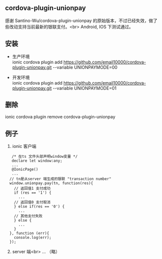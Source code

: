 ## cordova-plugin-unionpay

 感谢 Santino-Wu/cordova-plugin-unionpay 的原始版本，不过已经失效，做了些改动支持当前最新的银联支付。\<br>
 Android, IOS 下测试通过。
 
安装
----

* 生产环境<br>
ionic cordova plugin add https://github.com/email10000/cordova-plugin-unionpay.git --variable UNIONPAYMODE=00

* 开发环境<br>
ionic cordova plugin add https://github.com/email10000/cordova-plugin-unionpay.git --variable UNIONPAYMODE=01

删除
----
ionic cordova plugin remove cordova-plugin-unionpay

例子
----
1. ionic 客户端

~~~
   /* 在ts 文件头部声明window变量 */ 
   declare let window:any;
   ...
   @IonicPage()
   ...
  // tn是从server 端生成的银联 "transaction number"
  window.unionpay.pay(tn, function(res){
    // 返回值1 支付成功
    if (res == '1') {
      ...
    // 返回值0 支付取消
    } else if(res == '0') {
      ...
    // 其他支付失败
    } else {
      ...
    }
  }, function (err){
    console.log(err);
  });
~~~
2. server 端\<br>
 ... （略）
